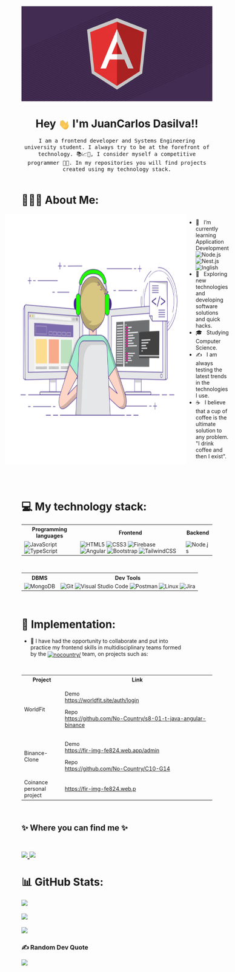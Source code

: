 <img href="https://gifer.com/es/gifs/blog" alt="Angular" src="https://raw.githubusercontent.com/vugar005/ngx-awesome-uploader/master/angular-image.gif?raw=true" style="width: 100vw; height: 250px; object-fit: content">

<h1 align="center">Hey <img align="center" src="https://raw.githubusercontent.com/parth-27/parth-27/master/Hi.gif" width="30px"> I'm JuanCarlos Dasilva!!</h1>

<p align="center"> <samp>I am a frontend developer and Systems Engineering university student. I always try to be at the forefront of technology. 📚📈🔬, I consider myself a competitive programmer 🎈🤩. In my repositories you will find projects created using my technology stack.
<br>
<br>

   # 👨🏻‍💻 About Me:
 
 <div style=" display: flex; justify-content: center; align-end: center;">
<img align="right" alt="GIF" src="https://raw.githubusercontent.com/devSouvik/devSouvik/master/gif3.gif" width="480"/>

- 🔭 &nbsp; I’m currently learning Application Development <br>
 <img src="https://img.shields.io/badge/Node.js-%23339933.svg?style=for-the-badge&logo=node.js&logoColor=white" alt="Node.js"> <img src="https://img.shields.io/badge/Nest.js-%23E0234E.svg?style=for-the-badge&logo=nestjs&logoColor=white" alt="Nest.js"> <img src="https://img.shields.io/badge/-INGLISH-blue" alt="Inglish">
- 🤔 &nbsp; Exploring new technologies and developing software solutions and quick hacks.
- 🎓 &nbsp; Studying Computer Science.
- ✍️ &nbsp; I am always testing the latest trends in the technologies I use.
- ☕ &nbsp; I believe that a cup of coffee is the ultimate solution to any problem. "I drink coffee and then I exist". 

 </div>
  <br>
<br>
 <br>
 
   # 💻 My technology stack:
<table>
  <tr>
    <th>Programming languages</th>
    <th>Frontend</th>
    <th>Backend</th>
  </tr>
  <tr>
    <td>
      <img src="https://img.shields.io/badge/javascript-%23323330.svg?style=for-the-badge&logo=javascript&logoColor=%23F7DF1E" alt="JavaScript">
      <img src="https://img.shields.io/badge/typescript-%23007ACC.svg?style=for-the-badge&logo=typescript&logoColor=white" alt="TypeScript">
    </td>
    <td>
      <img src="https://img.shields.io/badge/html5-%23E34F26.svg?style=for-the-badge&logo=html5&logoColor=white" alt="HTML5">
      <img src="https://img.shields.io/badge/css3-%231572B6.svg?style=for-the-badge&logo=css3&logoColor=white" alt="CSS3">
      <img src="https://img.shields.io/badge/Firebase-F2C129?style=for-the-badge&logo=Firebase&logoColor=white" alt="Firebase">
      <img src="https://img.shields.io/badge/angular-%23DD0031.svg?style=for-the-badge&logo=angular&logoColor=white" alt="Angular">
      <img src="https://img.shields.io/badge/bootstrap-%23563D7C.svg?style=for-the-badge&logo=bootstrap&logoColor=white" alt="Bootstrap">
      <img src="https://img.shields.io/badge/tailwindcss-%2338B2AC.svg?style=for-the-badge&logo=tailwind-css&logoColor=white" alt="TailwindCSS">
    </td>
    <td>
       <img src="https://img.shields.io/badge/Node.js-%23339933.svg?style=for-the-badge&logo=node.js&logoColor=white" alt="Node.js">
    </td>
  </tr>
</table>
<br>
<table>
  <tr>
    <th>DBMS</th>
    <th>Dev Tools</th>
  </tr>
  <tr>
    <td>
      <img src="https://img.shields.io/badge/MongoDB-%234ea94b.svg?style=for-the-badge&logo=mongodb&logoColor=white" alt="MongoDB">
    </td>
    <td>
      <img src="https://img.shields.io/badge/Git-F05032?style=for-the-badge&logo=git&logoColor=white" alt="Git">
      <img src="https://img.shields.io/badge/Visual%20Studio%20Code-%23007ACC.svg?style=for-the-badge&logo=visual-studio-code&logoColor=white" alt="Visual Studio Code">
      <img src="https://img.shields.io/badge/Postman-FF6C37?style=for-the-badge&logo=postman&logoColor=white" alt="Postman">
      <img src="https://img.shields.io/badge/Linux-FCC624?style=for-the-badge&logo=linux&logoColor=black" alt="Linux">
      <img src="https://img.shields.io/badge/Jira-%230A0FFF.svg?style=for-the-badge&logo=jira&logoColor=white" alt="Jira">
    </td>
  </tr>
</table>
<br>
 
 
  # 🌱 Implementation:
 
 - 👯 I have had the opportunity to collaborate and put into  <br> practice my frontend skills in multidisciplinary teams formed <br> by the <a href="https://www.nocountry.tech/" target="blank"><img align="center" src="https://firebasestorage.googleapis.com/v0/b/my-books-app-bbf9b.appspot.com/o/nocountry-sf.png?alt=media&token=b25df34c-5525-4c33-a792-d4b5a4b2a32a" alt="nocountry/" height="25" width="auto" /></a> team, on projects such as:
  <br>
<table>
  <tr>
    <th>Project</th>
    <th>Link</th>
  </tr>
  <tr>
    <td>WorldFit</td> 
    <td>
     <p>Demo <br> <a href="https://worldfit.site/auth/login">https://worldfit.site/auth/login</a></p>
      <p>Repo <br><a href="https://worldfit.site/auth/login">https://github.com/No-Country/s8-01-t-java-angular-binance</a></p>
    </td>
  </tr>
  <tr>
    <td>Binance-Clone</td>
    <td>
       <p>Demo <br> <a href="https://worldfit.site/auth/login">https://fir-img-fe824.web.app/admin</a></p>
      <p>Repo <br><a href="https://worldfit.site/auth/login">https://github.com/No-Country/C10-G14</a></p>
  </tr>
    <tr>
    <td>Coinance <br> personal <br> project</td>
    <td><a href="https://fir-img-fe824.web.app/admin">https://fir-img-fe824.web.p</a></td>
  </tr>
</table>
  <br>
<!-- # 💻 Training:
<table>
  <tr>
    <th>Learning </th>
    <th>Tecnologías</th>
  </tr>
  <tr>
    <td>Currently </td>
    <td>
      <img src="https://img.shields.io/badge/Nest.js-%23E0234E.svg?style=for-the-badge&logo=nestjs&logoColor=white" alt="Nest.js">
      <img src="https://img.shields.io/badge/WebSocket-%23000000.svg?style=for-the-badge&logo=websocket&logoColor=white" alt="WebSocket">
    </td>
  </tr>
</table> -->

<h2 align="left">
✨ Where you can find me ✨
  <!-- https://img.shields.io/badge/Linkedin-Parth Patel-blue&?style=social&logo=linkedin -->

  <!-- https://img.shields.io/badge/Github-Parth%20Patel-black&?style=social&logo=Github -->

  <!-- https://img.shields.io/badge/Facebook-Parth%20Patel-darkblue&?style=social&logo=Facebook -->

  <!-- https://img.shields.io/badge/Instagram-parth.__.27-red&?style=social&logo=Instagram -->

  <!-- https://img.shields.io/badge/Twitter-Parth%20Patel-blue&?style=social&logo=Twitter -->

<p align="left">
     <br>
  <a href="https://www.linkedin.com/in/jdasilvaa/">
    <img src="https://img.shields.io/badge/LinkedIn-%230077B5.svg?&style=flat-square&logo=linkedin&logoColor=white">
  </a>
  
  <a href="https://github.com/jcda23">
    <img src="https://img.shields.io/badge/Github-%230A0A0A.svg?&style=flat-square&logo=Github&logoColor=white">  
  </a>


<!--   <br/>
  <a href="https://www.facebook.com/profile.php?id=100026103873514">
    <img src="https://img.shields.io/badge/Facebook-%231877F2.svg?&style=flat-square&logo=facebook&logoColor=white">  
  </a> -->
 
<!--   <a href="https://www.instagram.com/parth._.27/">
    <img src="https://img.shields.io/badge/Instagram-%23E4405F.svg?&style=flat-square&logo=instagram&logoColor=white">
  </a> -->

<!--   <a href="https://twitter.com/parthpatel_27">
    <img src="https://img.shields.io/badge/twitter-%230077D4.svg?&style=flat-square&logo=twitter&logoColor=white">
  </a> -->
</p>
</h2>

# 📊 GitHub Stats:
![](https://github-readme-stats.vercel.app/api?username=jcda23&theme=chartreuse-dark&hide_border=false&include_all_commits=false&count_private=false)<br/>
   <br>
![](https://github-readme-streak-stats.herokuapp.com/?user=jcda23&theme=chartreuse-dark&hide_border=false)<br/>
   <br>
![](https://github-readme-stats.vercel.app/api/top-langs/?username=jcda23&theme=chartreuse-dark&hide_border=false&include_all_commits=false&count_private=false&layout=compact)

### ✍️ Random Dev Quote
![](https://quotes-github-readme.vercel.app/api?type=horizontal&theme=chartreuse-dark)




